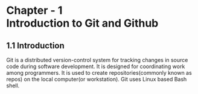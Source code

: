 # Chapter - 1 <br> Introduction to Git and Github

## 1.1 Introduction <br>
  Git is a distributed version-control system for tracking changes in source code during software development. It is designed for coordinating work among programmers. It is used to create repositories(commonly known as repos) on the local computer(or workstation). Git uses Linux based Bash shell.
